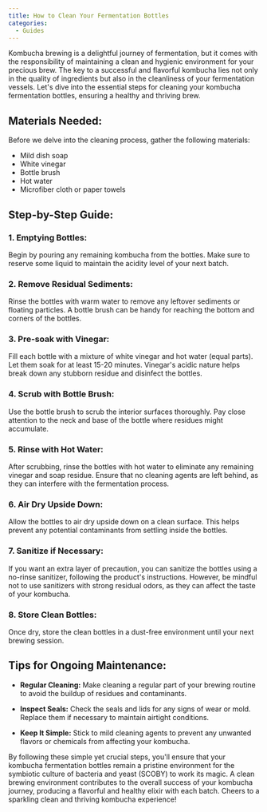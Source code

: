 ```yaml
---
title: How to Clean Your Fermentation Bottles
categories:
  - Guides
---
```


Kombucha brewing is a delightful journey of fermentation, but it comes with the responsibility of maintaining a clean and hygienic environment for your precious brew. The key to a successful and flavorful kombucha lies not only in the quality of ingredients but also in the cleanliness of your fermentation vessels. Let's dive into the essential steps for cleaning your kombucha fermentation bottles, ensuring a healthy and thriving brew.

## Materials Needed:

Before we delve into the cleaning process, gather the following materials:

- Mild dish soap
- White vinegar
- Bottle brush
- Hot water
- Microfiber cloth or paper towels

## Step-by-Step Guide:

### 1. **Emptying Bottles:**
   Begin by pouring any remaining kombucha from the bottles. Make sure to reserve some liquid to maintain the acidity level of your next batch.

### 2. **Remove Residual Sediments:**
   Rinse the bottles with warm water to remove any leftover sediments or floating particles. A bottle brush can be handy for reaching the bottom and corners of the bottles.

### 3. **Pre-soak with Vinegar:**
   Fill each bottle with a mixture of white vinegar and hot water (equal parts). Let them soak for at least 15-20 minutes. Vinegar's acidic nature helps break down any stubborn residue and disinfect the bottles.

### 4. **Scrub with Bottle Brush:**
   Use the bottle brush to scrub the interior surfaces thoroughly. Pay close attention to the neck and base of the bottle where residues might accumulate.

### 5. **Rinse with Hot Water:**
   After scrubbing, rinse the bottles with hot water to eliminate any remaining vinegar and soap residue. Ensure that no cleaning agents are left behind, as they can interfere with the fermentation process.

### 6. **Air Dry Upside Down:**
   Allow the bottles to air dry upside down on a clean surface. This helps prevent any potential contaminants from settling inside the bottles.

### 7. **Sanitize if Necessary:**
   If you want an extra layer of precaution, you can sanitize the bottles using a no-rinse sanitizer, following the product's instructions. However, be mindful not to use sanitizers with strong residual odors, as they can affect the taste of your kombucha.

### 8. **Store Clean Bottles:**
   Once dry, store the clean bottles in a dust-free environment until your next brewing session.

## Tips for Ongoing Maintenance:

- **Regular Cleaning:** Make cleaning a regular part of your brewing routine to avoid the buildup of residues and contaminants.
  
- **Inspect Seals:** Check the seals and lids for any signs of wear or mold. Replace them if necessary to maintain airtight conditions.

- **Keep It Simple:** Stick to mild cleaning agents to prevent any unwanted flavors or chemicals from affecting your kombucha.

By following these simple yet crucial steps, you'll ensure that your kombucha fermentation bottles remain a pristine environment for the symbiotic culture of bacteria and yeast (SCOBY) to work its magic. A clean brewing environment contributes to the overall success of your kombucha journey, producing a flavorful and healthy elixir with each batch. Cheers to a sparkling clean and thriving kombucha experience!